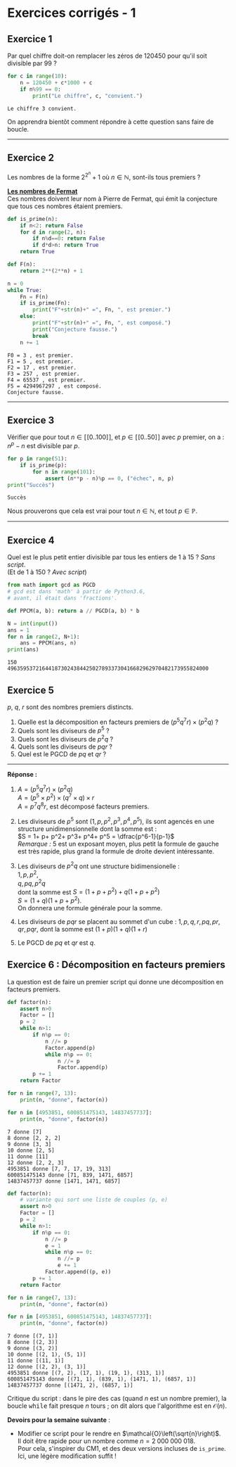 # Exercices corrigés - 1

## Exercice 1
Par quel chiffre doit-on remplacer les zéros de $120450$ pour qu'il soit divisible par $99$ ?


```python
for c in range(10):
    n = 120450 + c*1000 + c
    if n%99 == 0:
        print("Le chiffre", c, "convient.")
```

    Le chiffre 3 convient.


On apprendra bientôt comment répondre à cette question sans faire de boucle.

---
## Exercice 2
Les nombres de la forme $2^{2^n}+1$ où $n \in \mathbb{N}$, sont-ils tous premiers ?

[**Les nombres de Fermat**](https://fr.wikipedia.org/wiki/Nombre_de_Fermat)  
Ces nombres doivent leur nom à Pierre de Fermat, qui émit la conjecture que tous ces nombres étaient premiers.


```python
def is_prime(n):
    if n<2: return False
    for d in range(2, n):
        if n%d==0: return False
        if d*d>n: return True
    return True

def F(n):
    return 2**(2**n) + 1

n = 0
while True:
    Fn = F(n)
    if is_prime(Fn):
        print("F"+str(n)+" =", Fn, ", est premier.")
    else:
        print("F"+str(n)+" =", Fn, ", est composé.")
        print("Conjecture fausse.")
        break
    n += 1
```

    F0 = 3 , est premier.
    F1 = 5 , est premier.
    F2 = 17 , est premier.
    F3 = 257 , est premier.
    F4 = 65537 , est premier.
    F5 = 4294967297 , est composé.
    Conjecture fausse.


---
## Exercice 3
Vérifier que pour tout $n \in [\![0..100]\!]$, et $p \in [\![0..50]\!]$ avec $p$ premier, on a : $n^p-n$ est divisible par $p$.


```python
for p in range(51):
    if is_prime(p):
        for n in range(101):
            assert (n**p - n)%p == 0, ("échec", n, p)
print("Succès")
```

    Succès


Nous prouverons que cela est vrai pour tout $n \in \mathbb{N}$, et tout $p \in \mathbb{P}$.

---
## Exercice 4
Quel est le plus petit entier divisible par tous les entiers de $1$ à $15$ ? _Sans script_.  
(Et de $1$ à $150$ ? _Avec script_)


```python
from math import gcd as PGCD
# gcd est dans 'math' à partir de Python3.6,
# avant, il était dans 'fractions'.

def PPCM(a, b): return a // PGCD(a, b) * b

N = int(input())
ans = 1
for n in range(2, N+1):
    ans = PPCM(ans, n)
print(ans)
```

    150
    4963595372164418730243844250278933730416682962970482173955824000


## Exercice 5
$p$, $q$, $r$ sont des nombres premiers distincts.
1. Quelle est la décomposition en facteurs premiers de $(p^5q^7r)\times(p^2q)$ ?
2. Quels sont les diviseurs de $p^5$ ?
3. Quels sont les diviseurs de $p^2q$ ?
4. Quels sont les diviseurs de $pqr$ ?
5. Quel est le PGCD de $pq$ et $qr$ ?

---
**Réponse :**
1. $A = (p^5q^7r)\times(p^2q)$  
$A = (p^5\times p^2)\times(q^7\times q)\times r$  
$A = p^7q^8r$, est décomposé facteurs premiers.

2. Les diviseurs de $p^5$ sont $(1, p, p^2, p^3, p^4, p^5)$, ils sont agencés en une structure unidimensionnelle dont la somme est :  
$S = 1+ p+ p^2+ p^3+ p^4+ p^5 = \dfrac{p^6-1}{p-1}$  
*Remarque :* $5$ est un exposant moyen, plus petit la formule de gauche est très rapide, plus grand la formule de droite devient intéressante.

3. Les diviseurs de $p^2q$ ont une structure bidimensionelle :  
$1, p, p^2,$  
$q, pq, p^2q$  
dont la somme est $S = (1+ p+ p^2) + q(1+ p+ p^2)$  
$S= (1+q)(1+ p+ p^2)$.  
On donnera une formule générale pour la somme.

4. Les diviseurs de $pqr$ se placent au sommet d'un cube : 
$1, p, q, r, pq, pr, qr, pqr$, dont la somme est $(1+p)(1+q)(1+r)$

5. Le PGCD de $pq$ et $qr$ est $q$.


## Exercice 6 : Décomposition en facteurs premiers
La question est de faire un premier script qui donne une décomposition en facteurs premiers.


```python
def factor(n):
    assert n>0
    Factor = []
    p = 2
    while n>1:
        if n%p == 0:
            n //= p
            Factor.append(p)
            while n%p == 0:
                n //= p
                Factor.append(p)
        p += 1
    return Factor

for n in range(7, 13):
    print(n, "donne", factor(n))

for n in [4953851, 600851475143, 14837457737]:
    print(n, "donne", factor(n))

```

    7 donne [7]
    8 donne [2, 2, 2]
    9 donne [3, 3]
    10 donne [2, 5]
    11 donne [11]
    12 donne [2, 2, 3]
    4953851 donne [7, 7, 17, 19, 313]
    600851475143 donne [71, 839, 1471, 6857]
    14837457737 donne [1471, 1471, 6857]



```python
def factor(n):
    # variante qui sort une liste de couples (p, e)
    assert n>0
    Factor = []
    p = 2
    while n>1:
        if n%p == 0:
            n //= p
            e = 1
            while n%p == 0:
                n //= p
                e += 1
            Factor.append((p, e))
        p += 1
    return Factor

for n in range(7, 13):
    print(n, "donne", factor(n))

for n in [4953851, 600851475143, 14837457737]:
    print(n, "donne", factor(n))

```

    7 donne [(7, 1)]
    8 donne [(2, 3)]
    9 donne [(3, 2)]
    10 donne [(2, 1), (5, 1)]
    11 donne [(11, 1)]
    12 donne [(2, 2), (3, 1)]
    4953851 donne [(7, 2), (17, 1), (19, 1), (313, 1)]
    600851475143 donne [(71, 1), (839, 1), (1471, 1), (6857, 1)]
    14837457737 donne [(1471, 2), (6857, 1)]


Critique du script : dans le pire des cas (quand $n$ est un nombre premier), la boucle <kbd>while</kbd> fait presque $n$ tours ; on dit alors que l'algorithme est en $\mathcal{O}(n)$.

**Devoirs pour la semaine suivante** :
* Modifier ce script pour le rendre en $\mathcal{O}\left(\sqrt{n}\right)$.    
Il doit être rapide pour un nombre comme $n=2\;000\;000\;018$.  
Pour cela, s'inspirer du CM1, et des deux versions incluses de ```is_prime```. Ici, une légère modification suffit !  


